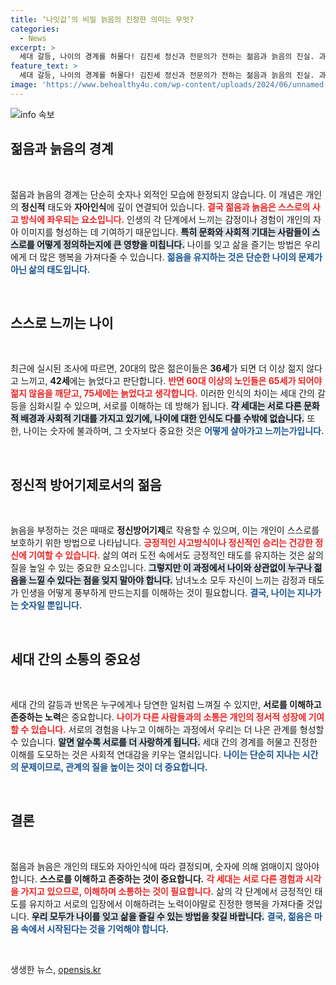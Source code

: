 ```yaml
---
title: ‘나잇값’의 비밀 늙음의 진정한 의미는 무엇?
categories:
  - News
excerpt: >
  세대 갈등, 나이의 경계를 허물다! 김진세 정신과 전문의가 전하는 젊음과 늙음의 진실. 과거와 현재, 서로를 이해하고 사랑하는 법을 배워보세요!
feature_text: >
  세대 갈등, 나이의 경계를 허물다! 김진세 정신과 전문의가 전하는 젊음과 늙음의 진실. 과거와 현재, 서로를 이해하고 사랑하는 법을 배워보세요!
image: 'https://www.behealthy4u.com/wp-content/uploads/2024/06/unnamed-file.png'
---
```


<p><img src="https://www.behealthy4u.com/wp-content/uploads/2024/06/unnamed-file.png" alt="info 속보" /></p>

<h2 data-ke-size="size26">젊음과 늙음의 경계</h2>

<p data-ke-size="size16">&nbsp;</p>

<p>젊음과 늙음의 경계는 단순히 숫자나 외적인 모습에 한정되지 않습니다. 이 개념은 개인의 <b>정신적</b> 태도와 <b>자아인식</b>에 깊이 연결되어 있습니다. <b><span style="color: #ee2323;">결국 젊음과 늙음은 스스로의 사고 방식에 좌우되는 요소입니다.</span></b> 인생의 각 단계에서 느끼는 감정이나 경험이 개인의 자아 이미지를 형성하는 데 기여하기 때문입니다. <b><span style="background-color: #21538527;">특히 문화와 사회적 기대는 사람들이 스스로를 어떻게 정의하는지에 큰 영향을 미칩니다.</span></b> 나이를 잊고 삶을 즐기는 방법은 우리에게 더 많은 행복을 가져다줄 수 있습니다. <b><span style="color: #1a5490;">젊음을 유지하는 것은 단순한 나이의 문제가 아닌 삶의 태도입니다.</span></b></p>

<p data-ke-size="size16">&nbsp;</p>

<h2 data-ke-size="size26">스스로 느끼는 나이</h2>

<p data-ke-size="size16">&nbsp;</p>

<p>최근에 실시된 조사에 따르면, 20대의 많은 젊은이들은 <b>36세</b>가 되면 더 이상 젊지 않다고 느끼고, <b>42세</b>에는 늙었다고 판단합니다. <b><span style="color: #ee2323;">반면 60대 이상의 노인들은 65세가 되어야 젊지 않음을 깨닫고, 75세에는 늙었다고 생각합니다.</span></b> 이러한 인식의 차이는 세대 간의 갈등을 심화시킬 수 있으며, 서로를 이해하는 데 방해가 됩니다. <b><span style="background-color: #21538527;">각 세대는 서로 다른 문화적 배경과 사회적 기대를 가지고 있기에, 나이에 대한 인식도 다를 수밖에 없습니다.</span></b> 또한, 나이는 숫자에 불과하며, 그 숫자보다 중요한 것은 <b><span style="color: #1a5490;">어떻게 살아가고 느끼는가입니다.</span></b></p>

<p data-ke-size="size16">&nbsp;</p>

<h2 data-ke-size="size26">정신적 방어기제로서의 젊음</h2>

<p data-ke-size="size16">&nbsp;</p>

<p>늙음을 부정하는 것은 때때로 <b>정신방어기제</b>로 작용할 수 있으며, 이는 개인이 스스로를 보호하기 위한 방법으로 나타납니다. <b><span style="color: #ee2323;">긍정적인 사고방식이나 정신적인 승리는 건강한 정신에 기여할 수 있습니다.</span></b> 삶의 여러 도전 속에서도 긍정적인 태도를 유지하는 것은 삶의 질을 높일 수 있는 중요한 요소입니다. <b><span style="background-color: #21538527;">그렇지만 이 과정에서 나이와 상관없이 누구나 젊음을 느낄 수 있다는 점을 잊지 말아야 합니다.</span></b> 남녀노소 모두 자신이 느끼는 감정과 태도가 인생을 어떻게 풍부하게 만드는지를 이해하는 것이 필요합니다. <b><span style="color: #1a5490;">결국, 나이는 지나가는 숫자일 뿐입니다.</span></b></p>

<p data-ke-size="size16">&nbsp;</p>

<h2 data-ke-size="size26">세대 간의 소통의 중요성</h2>

<p data-ke-size="size16">&nbsp;</p>

<p>세대 간의 갈등과 반목은 누구에게나 당연한 일처럼 느껴질 수 있지만, <b>서로를 이해하고 존중하는 노력</b>은 중요합니다. <b><span style="color: #ee2323;">나이가 다른 사람들과의 소통은 개인의 정서적 성장에 기여할 수 있습니다.</span></b> 서로의 경험을 나누고 이해하는 과정에서 우리는 더 나은 관계를 형성할 수 있습니다. <b><span style="background-color: #21538527;">알면 알수록 서로를 더 사랑하게 됩니다.</span></b> 세대 간의 경계를 허물고 진정한 이해를 도모하는 것은 사회적 연대감을 키우는 열쇠입니다. <b><span style="color: #1a5490;">나이는 단순히 지나는 시간의 문제이므로, 관계의 질을 높이는 것이 더 중요합니다.</span></b></p>

<p data-ke-size="size16">&nbsp;</p>

<h2 data-ke-size="size26">결론</h2>

<p data-ke-size="size16">&nbsp;</p>

<p>젊음과 늙음은 개인의 태도와 자아인식에 따라 결정되며, 숫자에 의해 얽매이지 않아야 합니다. <b>스스로를 이해하고 존중하는 것이 중요합니다.</b> <b><span style="color: #ee2323;">각 세대는 서로 다른 경험과 시각을 가지고 있으므로,<b> 이해하며 소통하는 것이 필요합니다.</b></span></b> 삶의 각 단계에서 긍정적인 태도를 유지하고 서로의 입장에서 이해하려는 노력이야말로 진정한 행복을 가져다줄 것입니다. <b><span style="background-color: #21538527;">우리 모두가 나이를 잊고 삶을 즐길 수 있는 방법을 찾길 바랍니다.</span></b> <b><span style="color: #1a5490;">결국, 젊음은 마음 속에서 시작된다는 것을 기억해야 합니다.</span></b></p>

<p data-ke-size="size16">&nbsp;</p>
생생한 뉴스, <a href="https://opensis.kr" rel="dofollow">opensis.kr</a>


